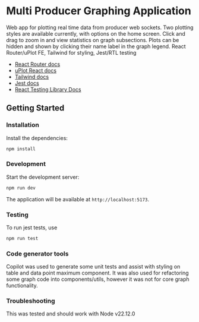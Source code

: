 # Multi Producer Graphing Application

Web app for plotting real time data from producer web sockets. Two plotting styles are available currently, with options on the home screen. Click and drag to zoom in and view statistics on graph subsections. Plots can be hidden and shown by clicking their name label in the graph legend.
React Router/uPlot FE, Tailwind for styling, Jest/RTL testing

- [React Router docs](https://reactrouter.com/)
- [uPlot React docs](https://github.com/leeoniya/uplot-react)
- [Tailwind docs](https://tailwindcss.com/)
- [Jest docs](https://jestjs.io/docs/getting-started)
- [React Testing Library Docs](https://testing-library.com/docs/react-testing-library/intro/)

## Getting Started

### Installation

Install the dependencies:

```bash
npm install
```

### Development

Start the development server:

```bash
npm run dev
```

The application will be available at `http://localhost:5173`.

### Testing

To run jest tests, use

```bash
npm run test
```

### Code generator tools

Copilot was used to generate some unit tests and assist with styling on table and data point maximum component. It was also used for refactoring some graph code into components/utils, however it was not for core graph functionality.

### Troubleshooting

This was tested and should work with Node v22.12.0
